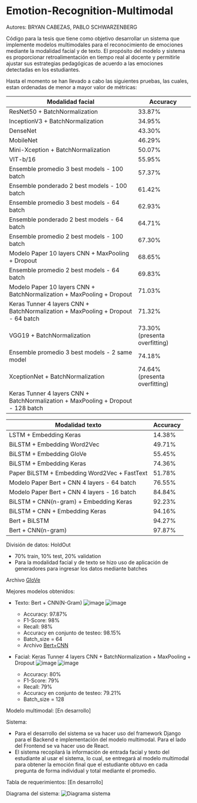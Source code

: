 # Emotion-Recognition-Multimodal

Autores: BRYAN CABEZAS, PABLO SCHWARZENBERG

Código para la tesis que tiene como objetivo desarrollar un sistema que implemente modelos multimodales para el reconocimiento de emociones mediante la modalidad facial y de texto. El propósito del modelo y sistema es proporcionar retroalimentación en tiempo real al docente y permitirle ajustar sus estrategias pedagógicas de acuerdo a las emociones detectadas en los estudiantes.

Hasta el momento se han llevado a cabo las siguientes pruebas, las cuales, estan ordenadas de menor a mayor valor de métricas:


| Modalidad facial  |  Accuracy |
| ------------- | ------------- |
| ResNet50 + BatchNormalization   | 33.87%  |
| InceptionV3 + BatchNormalization   | 34.95%  |
| DenseNet  | 43.30%  |
| MobileNet  | 46.29%  |
| Mini-Xception + BatchNormalization   | 50.07% |
| VIT-b/16  | 55.95% |
| Ensemble promedio 3 best models - 100 batch | 57.37%  |
| Ensemble ponderado 2 best models - 100 batch | 61.42%  |
| Ensemble promedio 3 best models - 64 batch | 62.93%  |
| Ensemble ponderado 2 best models - 64 batch | 64.71%  |
| Ensemble promedio 2 best models - 100 batch | 67.30%  |
| Modelo Paper 10 layers CNN + MaxPooling + Dropout   | 68.65% |
| Ensemble promedio 2 best models - 64 batch | 69.83%  |
| Modelo Paper 10 layers CNN + BatchNormalization + MaxPooling + Dropout   | 71.03%  |
| Keras Tunner 4 layers CNN + BatchNormalization + MaxPooling + Dropout - 64 batch | 71.32% |
| VGG19 + BatchNormalization   | 73.30% (presenta overfitting) | 
| Ensemble promedio 3 best models - 2 same model | 74.18%  |
| XceptionNet + BatchNormalization  | 74.64% (presenta overfitting)  |
| Keras Tunner 4 layers CNN + BatchNormalization + MaxPooling + Dropout - 128 batch |




| Modalidad texto  |  Accuracy |
| ------------- | ------------- |
| LSTM + Embedding Keras   | 14.38%  |
| BiLSTM + Embedding Word2Vec   | 49.71%  |
| BiLSTM + Embedding GloVe   | 55.45%  |
| BiLSTM + Embedding Keras   | 74.36%  |
| Paper BiLSTM + Embedding Word2Vec + FastText   | 51.78%  |
| Modelo Paper Bert + CNN 4 layers - 64 batch  | 76.55% |
| Modelo Paper Bert + CNN 4 layers - 16 batch  | 84.84% |
| BiLSTM + CNN(n-gram) + Embedding Keras   | 92.23%  |
| BiLSTM + CNN + Embedding Keras   | 94.16%  |
| Bert + BiLSTM  | 94.27% |
| Bert + CNN(n-gram)   | 97.87% |


División de datos: HoldOut
- 70% train, 10% test, 20% validation
- Para la modalidad facial y de texto se hizo uso de aplicación de generadores para ingresar los datos mediante batches

Archivo [GloVe](https://drive.google.com/file/d/1qFlDu71eLDMDoAyX21eWNkCY3Xntlzyn/view?usp=sharing)

Mejores modelos obtenidos:
- Texto: Bert + CNN(N-Gram)
  ![image](https://github.com/BryanBACS/Emotion-Recognition-Multimodal/assets/124418262/6d5570ff-1c63-4e90-838f-192185cbbcf1)
  ![image](https://github.com/BryanBACS/Emotion-Recognition-Multimodal/assets/124418262/4483eacf-23c3-4dfc-9d5b-1943566492b6)
  - Accuracy: 97.87%
  - F1-Score: 98%
  - Recall: 98%
  - Accuracy en conjunto de testeo: 98.15%
  - Batch_size = 64
  - Archivo [Bert+CNN](https://drive.google.com/file/d/1Y_PmcmaJUCgqj4VWx0A7wKHC_BkKH5yO/view?usp=sharing)

- Facial: Keras Tunner 4 layers CNN + BatchNormalization + MaxPooling + Dropout
  ![image](https://github.com/BryanBACS/Emotion-Recognition-Multimodal/assets/124418262/59c9cd5e-6aac-41d0-8d8d-311f1aec758e)
  ![image](https://github.com/BryanBACS/Emotion-Recognition-Multimodal/assets/124418262/e40d5b7b-db19-4671-9985-965e895a400b)
  - Accuracy: 80%
  - F1-Score: 79%
  - Recall: 79%
  - Accuracy en conjunto de testeo: 79.21%
  - Batch_size = 128

 
Modelo multimodal: [En desarrollo]

Sistema:
- Para el desarrollo del sistema se va hacer uso del framework Django para el Backend e implementación del modelo multimodal. Para el lado del Frontend se va hacer uso de React.
- El sistema recopilará la información de entrada facial y texto del estudiante al usar el sistema, lo cual, se entregará al modelo multimodal para obtener la emoción final que el estudiante obtuvo en cada pregunta de forma individual y total mediante el promedio.

Tabla de requerimientos: [En desarrollo]

Diagrama del sistema: ![Diagrama sistema](https://github.com/BryanBACS/Emotion-Recognition-Multimodal/assets/124418262/bf9153c4-5603-4861-a879-ea89985cc933)



